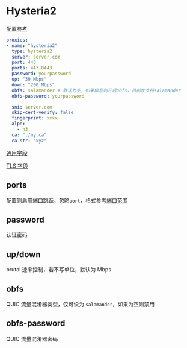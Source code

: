 # Hysteria2

[配置参考](https://hysteria.network/zh/docs/advanced-usage/#%e5%ae%a2%e6%88%b7%e7%ab%af)

```{.yaml linenums="1"}
proxies:
- name: "hysteria2"
  type: hysteria2
  server: server.com
  port: 443
  ports: 443-8443
  password: yourpassword
  up: "30 Mbps"
  down: "200 Mbps"
  obfs: salamander # 默认为空，如果填写则开启obfs，目前仅支持salamander
  obfs-password: yourpassword

  sni: server.com
  skip-cert-verify: false
  fingerprint: xxxx
  alpn:
    - h3
  ca: "./my.ca"
  ca-str: "xyz"
```

[通用字段](./index.md)

[TLS 字段](./tls.md)

## ports

配置则启用端口跳跃，忽略`port`，格式参考[端口范围](../../handbook/syntax.md#_14)

## password

认证密码

## up/down

brutal 速率控制，若不写单位，默认为 Mbps

## obfs

QUIC 流量混淆器类型，仅可设为 `salamander`，如果为空则禁用

## obfs-password

QUIC 流量混淆器密码
